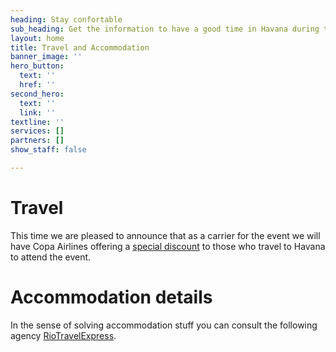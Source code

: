 ```yaml
---
heading: Stay confortable
sub_heading: Get the information to have a good time in Havana during the congress..
layout: home
title: Travel and Accommodation
banner_image: ''
hero_button:
  text: ''
  href: ''
second_hero:
  text: ''
  link: ''
textline: ''
services: []
partners: []
show_staff: false

---
```

# Travel

This time we are pleased to announce that as a carrier for the event we will have Copa Airlines offering a [special discount](https://drive.google.com/open?id=1OUqhYqXb6VjdXG29n5tY1i75ofXV52iu) to those who travel to Havana to attend the event.

# Accommodation details

In the sense of solving accommodation stuff you can consult the following agency [RioTravelExpress](https://riotravel.express/product/xix-congreso-latinoamericano-de-control-automatico/).